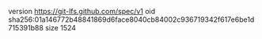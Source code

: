 version https://git-lfs.github.com/spec/v1
oid sha256:01a146772b48841869d6face8040cb84002c936719342f617e6be1d715391b88
size 1524
